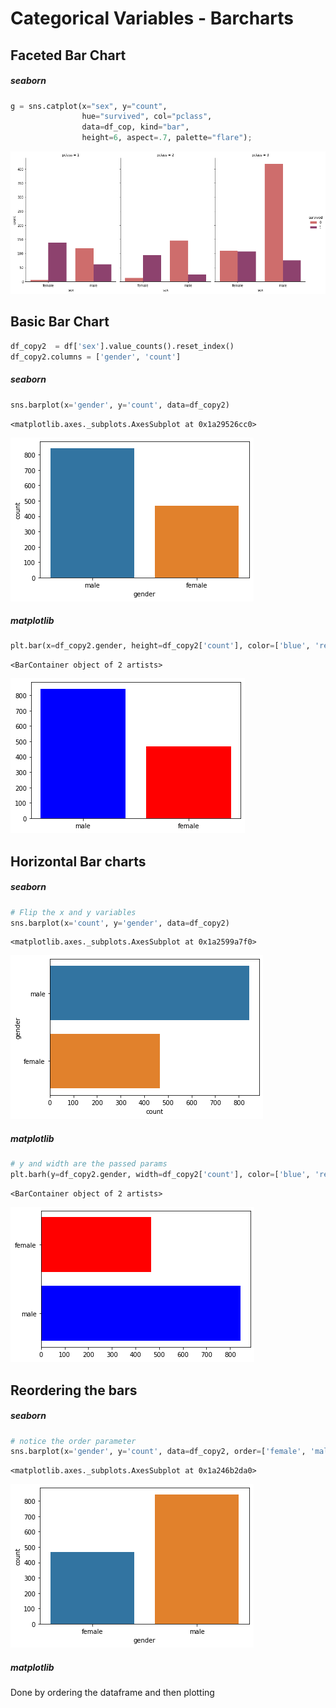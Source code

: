 # Categorical Variables - Barcharts


## Faceted Bar Chart
##### seaborn


```python
g = sns.catplot(x="sex", y="count",
                hue="survived", col="pclass",
                data=df_cop, kind="bar",
                height=6, aspect=.7, palette="flare");
```


![png](faceted_bar.png)


## Basic Bar Chart


```python
df_copy2  = df['sex'].value_counts().reset_index()
df_copy2.columns = ['gender', 'count']
```

##### seaborn


```python
sns.barplot(x='gender', y='count', data=df_copy2)
```




    <matplotlib.axes._subplots.AxesSubplot at 0x1a29526cc0>




![png](seaborn_basic.png)


##### matplotlib


```python
plt.bar(x=df_copy2.gender, height=df_copy2['count'], color=['blue', 'red'])
```




    <BarContainer object of 2 artists>




![png](matplotlib_basic.png)


## Horizontal Bar charts
##### seaborn


```python
# Flip the x and y variables
sns.barplot(x='count', y='gender', data=df_copy2)
```




    <matplotlib.axes._subplots.AxesSubplot at 0x1a2599a7f0>




![png](seaborn_horizontal.png)


##### matplotlib


```python
# y and width are the passed params
plt.barh(y=df_copy2.gender, width=df_copy2['count'], color=['blue', 'red'])
```




    <BarContainer object of 2 artists>




![png](matplotlib_horizontal.png)


## Reordering the bars

##### seaborn


```python
# notice the order parameter
sns.barplot(x='gender', y='count', data=df_copy2, order=['female', 'male'])
```




    <matplotlib.axes._subplots.AxesSubplot at 0x1a246b2da0>




![png](seaborn_reorder_bar.png)


##### matplotlib

Done by ordering the dataframe and then plotting
